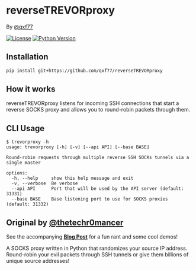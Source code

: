 # reverseTREVORproxy

By [@qxf77](https://twitter.com/_qxf7)

[![License](https://img.shields.io/badge/license-GPLv3-blue.svg)](https://raw.githubusercontent.com/blacklanternsecurity/nmappalyzer/master/LICENSE)
[![Python Version](https://img.shields.io/badge/python-3.6+-blue)](https://www.python.org)

## Installation
~~~bash
pip install git+https://github.com/qxf77/reverseTREVORproxy
~~~

## How it works
reverseTREVORproxy listens for incoming SSH connections that start a reverse SOCKS proxy and allows you to round-robin packets through them.

## CLI Usage
~~~
$ trevorproxy -h
usage: trevorproxy [-h] [-v] [--api API] [--base BASE]

Round-robin requests through multiple reverse SSH SOCKs tunnels via a single master

options:
  -h, --help     show this help message and exit
  -v, --verbose  Be verbose
  --api API      Port that will be used by the API server (default: 31331)
  --base BASE    Base listening port to use for SOCKS proxies (default: 31332)
~~~

## Original by [@thetechr0mancer](https://twitter.com/thetechr0mancer)
See the accompanying [**Blog Post**](https://github.com/blacklanternsecurity/TREVORspray/blob/trevorspray-v2/blogpost.md) for a fun rant and some cool demos!
  
A SOCKS proxy written in Python that randomizes your source IP address. Round-robin your evil packets through SSH tunnels or give them billions of unique source addresses!
